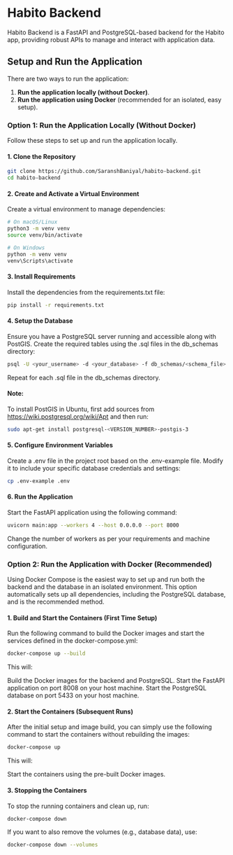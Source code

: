 # Habito Backend
Habito Backend is a FastAPI and PostgreSQL-based backend for the Habito app, providing robust APIs to manage and interact with application data.


## Setup and Run the Application

There are two ways to run the application:

1. **Run the application locally (without Docker)**.
2. **Run the application using Docker** (recommended for an isolated, easy setup).

### Option 1: Run the Application Locally (Without Docker)

Follow these steps to set up and run the application locally.

#### 1. Clone the Repository
```bash
git clone https://github.com/SaranshBaniyal/habito-backend.git
cd habito-backend
```

#### 2. Create and Activate a Virtual Environment
Create a virtual environment to manage dependencies:

```bash
# On macOS/Linux
python3 -m venv venv
source venv/bin/activate

# On Windows
python -m venv venv
venv\Scripts\activate
```

#### 3. Install Requirements
Install the dependencies from the requirements.txt file:

```bash
pip install -r requirements.txt
```

#### 4. Setup the Database
Ensure you have a PostgreSQL server running and accessible along with PostGIS. Create the required tables using the .sql files in the db_schemas directory:

```bash
psql -U <your_username> -d <your_database> -f db_schemas/<schema_file>.sql
```
Repeat for each .sql file in the db_schemas directory.

#### Note: 
To install PostGIS in Ubuntu, first add sources from https://wiki.postgresql.org/wiki/Apt and then run:

```bash
sudo apt-get install postgresql-<VERSION_NUMBER>-postgis-3
```

#### 5. Configure Environment Variables
Create a .env file in the project root based on the .env-example file. Modify it to include your specific database credentials and settings:

```bash
cp .env-example .env
```

#### 6. Run the Application
Start the FastAPI application using the following command:

```bash
uvicorn main:app --workers 4 --host 0.0.0.0 --port 8000
```
Change the number of workers as per your requirements and machine configuration.


### Option 2: Run the Application with Docker (Recommended)
Using Docker Compose is the easiest way to set up and run both the backend and the database in an isolated environment. This option automatically sets up all dependencies, including the PostgreSQL database, and is the recommended method.

#### 1. Build and Start the Containers (First Time Setup)
Run the following command to build the Docker images and start the services defined in the docker-compose.yml:

```bash
docker-compose up --build
```
This will:

Build the Docker images for the backend and PostgreSQL.
Start the FastAPI application on port 8008 on your host machine.
Start the PostgreSQL database on port 5433 on your host machine.

#### 2. Start the Containers (Subsequent Runs)
After the initial setup and image build, you can simply use the following command to start the containers without rebuilding the images:

```bash
docker-compose up
```
This will:

Start the containers using the pre-built Docker images.

#### 3. Stopping the Containers
To stop the running containers and clean up, run:

```bash
docker-compose down
```
If you want to also remove the volumes (e.g., database data), use:

```bash
docker-compose down --volumes
```
